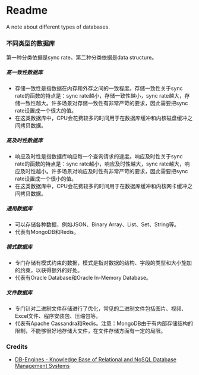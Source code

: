 # Readme
A note about different types of databases.

### 不同类型的数据库

第一种分类依据是sync rate。第二种分类依据是data structure。

##### 高一致性数据库
- 存储一致性是指数据在内存和外存之间的一致程度。存储一致性关于sync rate的函数的特点是：sync rate越小，存储一致性越小，sync rate越大，存储一致性越大。许多场景对存储一致性有非常严苛的要求，因此需要把sync rate设置成一个很大的值。
- 在这类数据库中，CPU会花费较多的时间用于在数据库缓冲和内核磁盘缓冲之间拷贝数据。

##### 高及时性数据库
- 响应及时性是指数据库响应每一个查询请求的速度。响应及时性关于sync rate的函数的特点是：sync rate越小，响应及时性越大，sync rate越大，响应及时性越小。许多场景对响应及时性有非常严苛的要求，因此需要把sync rate设置成一个很小的值。
- 在这类数据库中，CPU会花费较多的时间用于在数据库缓冲和内核网卡缓冲之间拷贝数据。

##### 通用数据库
- 可以存储各种数据，例如JSON、Binary Array、List、Set、String等。
- 代表有MongoDB和Redis。

##### 模式数据库
- 专门存储有模式约束的数据，模式是指对数据的结构、字段的类型和大小施加的约束，以获得额外的好处。
- 代表有Oracle Database和Oracle In-Memory Database。

##### 文件数据库
- 专门针对二进制文件存储进行了优化，常见的二进制文件包括图片、视频、Excel文件、程序安装包、压缩包等。
- 代表有Apache Cassandra和Redis。注意：MongoDB由于有内部存储结构的限制，不能够很好地存储大文件，在文件存储方面有一定的局限。

### Credits
- [DB-Engines - Knowledge Base of Relational and NoSQL Database Management Systems](https://db-engines.com/)
